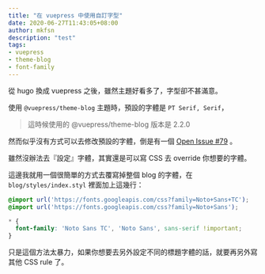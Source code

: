 ```yaml
---
title: "在 vuepress 中使用自訂字型"
date: 2020-06-27T11:43:05+08:00
author: mkfsn
description: "test"
tags:
- vuepress
- theme-blog
- font-family
---
```


從 hugo 換成 vuepress 之後，雖然主題好看多了，字型卻不甚滿意。

使用 `@vuepress/theme-blog` 主題時，預設的字體是 `PT Serif, Serif`，

> 這時候使用的 @vuepress/theme-blog 版本是 2.2.0

然而似乎沒有方式可以去修改預設的字體，倒是有一個 [Open Issue #79](https://github.com/vuepressjs/vuepress-theme-blog/issues/79) 。

雖然沒辦法去『設定』字體，其實還是可以寫 CSS 去 override 你想要的字體。

這邊我就用一個很簡單的方式去覆寫掉整個 blog 的字體，在 `blog/styles/index.styl` 裡面加上這幾行：

```css
@import url('https://fonts.googleapis.com/css?family=Noto+Sans+TC');
@import url('https://fonts.googleapis.com/css?family=Noto+Sans');

* {
  font-family: 'Noto Sans TC', 'Noto Sans', sans-serif !important;
}
```

只是這個方法太暴力，如果你想要去另外設定不同的標題字體的話，就要再另外寫其他 CSS rule 了。

